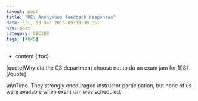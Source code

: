```yaml
---
layout: post
title: "RE: Anonymous feedback responses"
date: Fri, 09 Dec 2016 09:38:30 EST
nav: post
category: CSC108
tags: [4045]
---
```


* content
{:toc}

[quote]Why did the CS department choose not to do an exam jam for 108?[/quote]
<!-- more -->
<p>\n\nTime. They strongly encouraged instructor participation, but none of us were available when exam jam was scheduled.</p>
